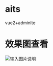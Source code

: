 # aits
vue2+adminlte

# 效果图查看
![输入图片说明](https://gitee.com/uploads/images/2017/1102/170928_300656a3_872520.png "在这里输入图片标题")